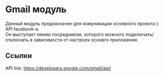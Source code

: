 # Gmail модуль

Данный модуль предназначен для комуникации основного проекта с API facebook-a.<br />
Он выступает неким посредником, которого можного подключать/отключать в зависимости от настроек основго приложения.<br />

## Ссылки

API link: https://developers.google.com/gmail/api/

